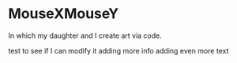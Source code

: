 # MouseXMouseY
In which my daughter and I create art via code.

test to see if I can modify it
adding more info
adding even more text